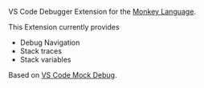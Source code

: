 VS Code Debugger Extension for the [Monkey Language](https://github.com/moritz-tiesler/monkey).

This Extension currently provides
- Debug Navigation
- Stack traces
- Stack variables

Based on [VS Code Mock Debug](https://github.com/microsoft/vscode-mock-debug).
